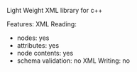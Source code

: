 Light Weight XML library for c++

Features:
XML Reading:
- nodes: yes
- attributes: yes
- node contents: yes
- schema validation: no
XML Writing: no
